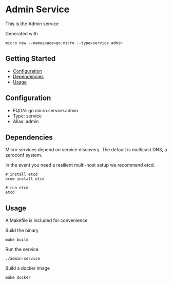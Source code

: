 # Admin Service

This is the Admin service

Generated with

```
micro new --namespace=go.micro --type=service admin
```

## Getting Started

- [Configuration](#configuration)
- [Dependencies](#dependencies)
- [Usage](#usage)

## Configuration

- FQDN: go.micro.service.admin
- Type: service
- Alias: admin

## Dependencies

Micro services depend on service discovery. The default is multicast DNS, a zeroconf system.

In the event you need a resilient multi-host setup we recommend etcd.

```
# install etcd
brew install etcd

# run etcd
etcd
```

## Usage

A Makefile is included for convenience

Build the binary

```
make build
```

Run the service
```
./admin-service
```

Build a docker image
```
make docker
```